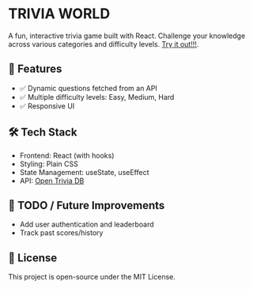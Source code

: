 # TRIVIA WORLD

A fun, interactive trivia game built with React.
Challenge your knowledge across various categories and difficulty levels.
[Try it out!!!](https://johnyriarte.github.io/Trivia/).

## 🚀 Features

- ✅ Dynamic questions fetched from an API
- ✅ Multiple difficulty levels: Easy, Medium, Hard
- ✅ Responsive UI

## 🛠️ Tech Stack

- Frontend: React (with hooks)
- Styling: Plain CSS
- State Management: useState, useEffect
- API: [Open Trivia DB](https://opentdb.com/)


## 📝 TODO / Future Improvements

- Add user authentication and leaderboard
- Track past scores/history

## 📄 License  

This project is open-source under the MIT License.